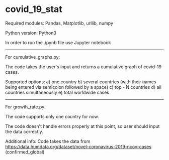 # covid_19_stat

Required modules: Pandas, Matplotlib, urllib, numpy

Python version: Python3

In order to run the .ipynb file use Jupyter notebook


__________________________________
For cumulative_graphs.py:

The code takes the user's input and returns a cumulative graph of covid-19 cases.

Supported options:
a) one country
b) several countries (with their names being entered via semicolon followed by a space)
c) top - N countries
d) all countries simultaneously
e) total worldwide cases



__________________________________
For growth_rate.py:

The code supports only one country for now.

The code doesn't handle errors properly at this point, so user should input the data correctly.


Additional info: Code takes the data from https://data.humdata.org/dataset/novel-coronavirus-2019-ncov-cases (confirmed_global)
